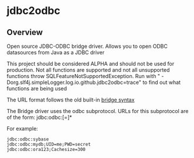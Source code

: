# jdbc2odbc
## Overview
Open source JDBC-ODBC bridge driver. Allows you to open ODBC datasources from Java as a JDBC driver

This project should be considered ALPHA and should not be used for production. Not all functions are supported and not all unsupported functions throw SQLFeatureNotSupportedException. Run with " -Dorg.slf4j.simpleLogger.log.io.github.jdbc2odbc=trace" to find out what functions are being used

The URL format follows the old built-in [bridge syntax](https://download.oracle.com/otn_hosted_doc/jdeveloper/904preview/jdk14doc/docs/guide/jdbc/getstart/bridge.doc.html)

The Bridge driver uses the odbc subprotocol. URLs for this subprotocol are of the form:
jdbc:odbc:<data-source-name>[<attribute-name>=<attribute-value>]*

For example:

    jdbc:odbc:sybase
    jdbc:odbc:mydb;UID=me;PWD=secret
    jdbc:odbc:ora123;Cachesize=300

